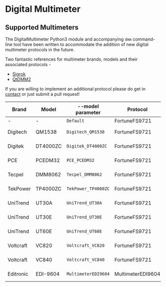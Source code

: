# Digital Multimeter

## Supported Multimeters 

The DigitalMultimeter Python3 module and accompanying `dmm` command-line tool have been written to accommodate
the addition of new digital multimeter protocols in the future.

Two fantastic references for multimeter brands, models and their associated protocols -
* [Sigrok](https://sigrok.org/wiki/Multimeter_comparison)
* [QtDMM2](http://www.mtoussaint.de/qtdmm2.html)

If you are willing to implement an additional protocol please do get in [contact](../project) or just submit a 
pull request!


| Brand         | Model     | --model parameter     | Protocol      | Notes |
|---------------|-----------|-----------------------|---------------|-------|
| -             | -         | `Default`             | FortuneFS9721 | -     |
| Digitech      | QM1538    | `Digitech_QM1538`     | FortuneFS9721 | Reference [cdmm](http://www.mtoussaint.de/cdmm/doc/index.html) |
| Digitek       | DT4000ZC  | `Digitek_DT4000ZC`    | FortuneFS9721 | Reference [Sigrok](https://sigrok.org/wiki/Digitek_DT4000ZC) |
| PCE           | PCEDM32   | `PCE_PCEDM32`         | FortuneFS9721 | Reference [Sigrok](https://sigrok.org/wiki/Multimeter_comparison) |
| Tecpel        | DMM8062   | `Tecpel_DMM8062`      | FortuneFS9721 | Product [website](http://www.tecpel.net/multimeter-dmm8062.html) |
| TekPower      | TP4000ZC  | `TekPower_TP4000ZC`   | FortuneFS9721 | Product [website](https://tekpower.us/multimeter/digital-multimeters/tp4000zc.html) |
| UniTrend      | UT30A     | `UniTrend_UT30A`      | FortuneFS9721 | Reference [cdmm](http://www.mtoussaint.de/cdmm/doc/index.html) |
| UniTrend      | UT30E     | `UniTrend_UT30E`      | FortuneFS9721 | Reference [cdmm](http://www.mtoussaint.de/cdmm/doc/index.html) |
| UniTrend      | UT60E     | `UniTrend_UT60E`      | FortuneFS9721 | Reference [Sigrok](https://sigrok.org/wiki/UNI-T_UT60E) |
| Voltcraft     | VC820     | `Voltcraft_VC820`     | FortuneFS9721 | Reference [Sigrok](https://sigrok.org/wiki/Voltcraft_VC-820) |
| Voltcraft     | VC840     | `Voltcraft_VC840`     | FortuneFS9721 | Reference [Sigrok](https://sigrok.org/wiki/Voltcraft_VC-840) |
| Editronic     | EDI-9604  | `MultimeterEDI9604`   | MultimeterEDI9604 | Reverse Engineered |
